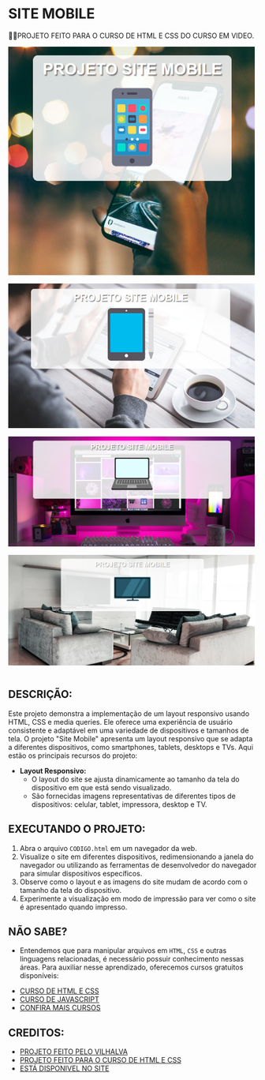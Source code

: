 # SITE MOBILE
👨‍🏫PROJETO FEITO PARA O CURSO DE HTML E CSS DO CURSO EM VIDEO.

<img src="./IMAGENS/FOTO_1.png" align="center" width="500"> <br><br>
<img src="./IMAGENS/FOTO_2.png" align="center" width="500"> <br><br>
<img src="./IMAGENS/FOTO_3.png" align="center" width="500"> <br><br>
<img src="./IMAGENS/FOTO_4.png" align="center" width="500"> <br><br>

## DESCRIÇÃO:
Este projeto demonstra a implementação de um layout responsivo usando HTML, CSS e media queries. Ele oferece uma experiência de usuário consistente e adaptável em uma variedade de dispositivos e tamanhos de tela. O projeto "Site Mobile" apresenta um layout responsivo que se adapta a diferentes dispositivos, como smartphones, tablets, desktops e TVs. Aqui estão os principais recursos do projeto:

- **Layout Responsivo:**
  - O layout do site se ajusta dinamicamente ao tamanho da tela do dispositivo em que está sendo visualizado.
  - São fornecidas imagens representativas de diferentes tipos de dispositivos: celular, tablet, impressora, desktop e TV.

## EXECUTANDO O PROJETO:
1. Abra o arquivo `CODIGO.html` em um navegador da web.
2. Visualize o site em diferentes dispositivos, redimensionando a janela do navegador ou utilizando as ferramentas de desenvolvedor do navegador para simular dispositivos específicos.
3. Observe como o layout e as imagens do site mudam de acordo com o tamanho da tela do dispositivo.
4. Experimente a visualização em modo de impressão para ver como o site é apresentado quando impresso.

## NÃO SABE?
- Entendemos que para manipular arquivos em `HTML`, `CSS` e outras linguagens relacionadas, é necessário possuir conhecimento nessas áreas. Para auxiliar nesse aprendizado, oferecemos cursos gratuitos disponíveis:
* [CURSO DE HTML E CSS](https://github.com/VILHALVA/CURSO-DE-HTML-E-CSS)
* [CURSO DE JAVASCRIPT](https://github.com/VILHALVA/CURSO-DE-JAVASCRIPT)
* [CONFIRA MAIS CURSOS](https://github.com/VILHALVA?tab=repositories&q=+topic:CURSO)

## CREDITOS:
- [PROJETO FEITO PELO VILHALVA](https://github.com/VILHALVA)
- [PROJETO FEITO PARA O CURSO DE HTML E CSS](https://github.com/VILHALVA/CURSO-DE-HTML-E-CSS)
- [ESTÁ DISPONIVEL NO SITE](https://vilhalva.github.io/STYLER/STYLER.html)
